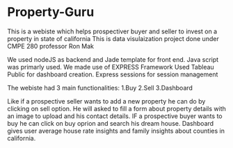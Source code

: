 # Property-Guru

This is a webiste which helps prospectiver buyer and seller to invest on a property in state of california
This is data visulaization project done under CMPE 280 professor Ron Mak

We used nodeJS as backend and Jade template for front end.
Java script was primarly used.
We made use of EXPRESS Framework
Used Tableau Public for dashboard creation.
Express sessions for session management

The webiste had 3 main functionalities:
1.Buy
2.Sell
3.Dashboard

Like if a prospective seller wants to add a new property he can do by clicking on sell option.
He will asked to fill a form about property details with an image to upload and his contact details.
IF a prospective buyer wants to buy he can click on buy oprion and search his dream house.
Dashboard gives user average house rate insights and family insights about counties in california.
